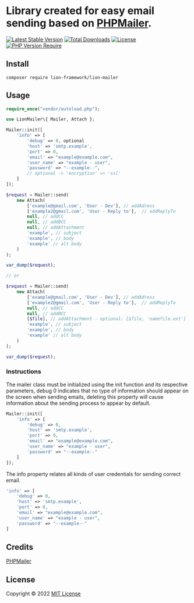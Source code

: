 # Library created for easy email sending based on [PHPMailer](https://github.com/PHPMailer/PHPMailer).

[![Latest Stable Version](http://poser.pugx.org/lion-framework/lion-mailer/v)](https://packagist.org/packages/lion-framework/lion-mailer) [![Total Downloads](http://poser.pugx.org/lion-framework/lion-mailer/downloads)](https://packagist.org/packages/lion-framework/lion-mailer) [![License](http://poser.pugx.org/lion-framework/lion-mailer/license)](https://packagist.org/packages/lion-framework/lion-mailer) [![PHP Version Require](http://poser.pugx.org/lion-framework/lion-mailer/require/php)](https://packagist.org/packages/lion-framework/lion-mailer)

## Install
```
composer require lion-framework/lion-mailer
```

## Usage
```php
require_once("vendor/autoload.php");

use LionMailer\{ Mailer, Attach };

Mailer::init([
	'info' => [
		'debug' => 0, optional
		'host' => 'smtp.example',
		'port' => 0,
		'email' => "example@example.com",
		'user_name' => "example - user",
		'password' => "--example--",
		// optional -> 'encryption' => 'ssl'
	]
]);

$request = Mailer::send(
	new Attach(
		['example@gmail.com', 'User - Dev'], // addAdress
		['example2@gmail.com', 'User - Reply to'],  // addReplyTo
		null, // addCC
		null, // addBCC
		null, // addAttachment
		'example', // subject
		'example', // body
		'example' // alt body
	)
);

var_dump($request);

// or

$request = Mailer::send(
	new Attach(
		['example@gmail.com', 'User - Dev'], // addAdress
		['example2@gmail.com', 'User - Reply to'],  // addReplyTo
		null, // addCC
		null, // addBCC
		[$file], // addAttachment - optional: [$file, 'namefile.ext']
		'example', // subject
		'example', // body
		'example' // alt body
	)
);

var_dump($request);
```

### Instructions
The mailer class must be initialized using the init function and its respective parameters, debug 0 indicates that no type of information should appear on the screen when sending emails, deleting this property will cause information about the sending process to appear by default. <br>
```php
Mailer::init([
	'info' => [
		'debug' => 0,
		'host' => 'smtp.example',
		'port' => 0,
		'email' => "example@example.com",
		'user_name' => "example - user",
		'password' => "--example--"
	]
]);
```

The info property relates all kinds of user credentials for sending correct email.
```php
'info' => [
	'debug' => 0,
	'host' => 'smtp.example',
	'port' => 0,
	'email' => "example@example.com",
	'user_name' => "example - user",
	'password' => "--example--"
]
```

## Credits
[PHPMailer](https://github.com/PHPMailer/PHPMailer)

## License
Copyright © 2022 [MIT License](https://github.com/Sleon4/Lion-Mailer/blob/main/LICENSE)